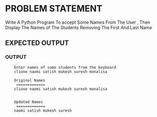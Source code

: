 # PROBLEM STATEMENT
Write A Python Program To accept Some Names From The User , Then Display The Names of The Students Removing The First And Last Name

## EXPECTED OUTPUT

### OUTPUT 
      
        Enter names of some students from the keyboard
        clione naomi satish mukesh suresh monalisa

        Original Names
         =============
        clione naomi satish mukesh suresh monalisa


        Updated Names
         =============
        naomi satish mukesh suresh